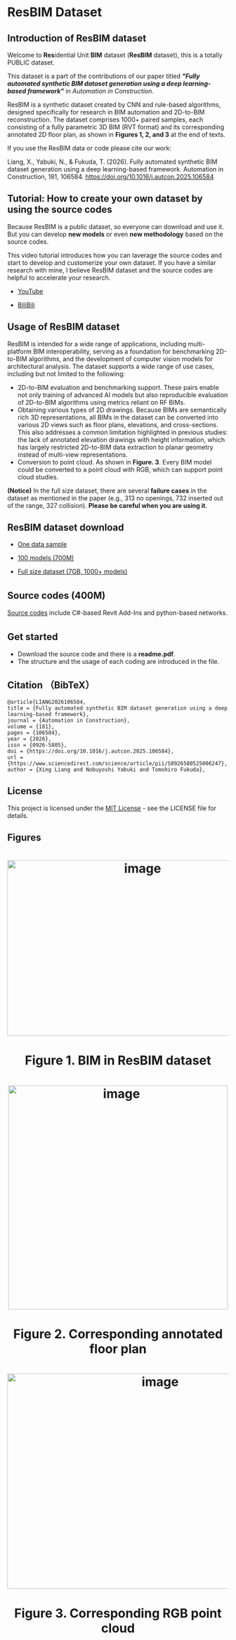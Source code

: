 # ResBIM Dataset

## Introduction of ResBIM dataset
Welcome to **Res**idential Unit **BIM** dataset (**ResBIM** dataset), this is a totally PUBLIC dataset.

This dataset is a part of the contributions of our paper titled <b><i>"Fully automated synthetic BIM dataset generation using a deep learning-based framework"</i></b> in *Automation in Construction*.

ResBIM is a synthetic dataset created by CNN and rule-based algorithms, designed specifically for research in BIM automation and 2D-to-BIM reconstruction. The dataset comprises 1000+ paired samples, each consisting of a fully parametric 3D BIM (RVT format) and its corresponding annotated 2D floor plan, as shown in **Figures 1, 2, and 3** at the end of texts. 

If you use the ResBIM data or code please cite our work: 

Liang, X., Yabuki, N., & Fukuda, T. (2026). Fully automated synthetic BIM dataset generation using a deep learning-based framework. Automation in Construction, 181, 106584. https://doi.org/10.1016/j.autcon.2025.106584

## Tutorial: How to create your own dataset by using the source codes
Because ResBIM is a public dataset, so everyone can download and use it. But you can develop **new models** or even **new methodology** based on the source codes. 

This video tutorial introduces how you can laverage the source codes and start to develop and customerize your own dataset.  If you have a similar research with mine, I believe ResBIM dataset and the source codes are helpful to accelerate your research. 

- [YouTube](https://www.youtube.com/watch?v=5yEkafzuclk)

- [BiliBili](https://www.bilibili.com/video/BV1dvWmzTEcc)


## Usage of ResBIM dataset
ResBIM is intended for a wide range of applications, including multi-platform BIM interoperability, serving as a foundation for benchmarking 2D-to-BIM algorithms, and the development of computer vision models for architectural analysis. The dataset supports a wide range of use cases, including but not limited to the following:

- 2D-to-BIM evaluation and benchmarking support. These pairs enable not only training of advanced AI models but also reproducible evaluation of 2D-to-BIM algorithms using metrics reliant on RF BIMs. 
- Obtaining various types of 2D drawings. Because BIMs are semantically rich 3D representations, all BIMs in the dataset can be converted into various 2D views such as floor plans, elevations, and cross-sections. This also addresses a common limitation highlighted in previous studies: the lack of annotated elevation drawings with height information, which has largely restricted 2D-to-BIM data extraction to planar geometry instead of multi-view representations.
- Conversion to point cloud. As shown in **Figure. 3**. Every BIM model could be converted to a point cloud with RGB, which can support point cloud studies. 

**(Notice)** In the full size dataset, there are several **failure cases** in the dataset as mentioned in the paper (e.g., 313 no openings, 732 inserted out of the range, 327 collision). **Please be careful when you are using it**. 

## ResBIM dataset download 
- [One data sample](https://drive.google.com/file/d/1gh4TiEJGkcjuqtO2e13mVQOYxWl5oGbI/view?usp=drive_link)

- [100 models (700M)](https://drive.google.com/file/d/1WvWMU4Ox459QXr1kYLfTqaMp2rR0mfpO/view?usp=drive_link)

- [Full size dataset (7GB, 1000+ models)](https://drive.google.com/file/d/1MzY92Xw0bOjCWDHMJtWjqYzZew_MOhUS/view?usp=drive_link)

## Source codes (400M)　
[Source codes](https://drive.google.com/file/d/1KBy_ff7xQid32mTbLn__uJ6SuPaWu3vL/view?usp=drive_link) include C#-based Revit Add-Ins and python-based networks. 

## Get started　　
- Download the source code and there is a **readme.pdf**.
- The structure and the usage of each coding are introduced in the file.

## Citation （BibTeX）
```
@article{LIANG2026106584,
title = {Fully automated synthetic BIM dataset generation using a deep learning-based framework},
journal = {Automation in Construction},
volume = {181},
pages = {106584},
year = {2026},
issn = {0926-5805},
doi = {https://doi.org/10.1016/j.autcon.2025.106584},
url = {https://www.sciencedirect.com/science/article/pii/S0926580525006247},
author = {Xing Liang and Nobuyoshi Yabuki and Tomohiro Fukuda},
```

## License
This project is licensed under the [MIT License](./LICENSE) - see the LICENSE file for details.

## Figures

<h1 align="center"><img width="600" height="400" alt="image" src="https://github.com/user-attachments/assets/2346ea41-9b7f-45ea-8582-984eef955f8a" /></h1>

<h1 align="center"><b>Figure 1.</b> BIM in ResBIM dataset</h1>

<h1 align="center"><img width="500" height="510" alt="image" src="https://github.com/user-attachments/assets/11e1ece6-3e0d-4b56-80a4-74df1f7e8851" /></h1>

<h1 align="center"><b>Figure 2.</b> Corresponding annotated floor plan</h1>

<h1 align="center"><img width="680" height="490" alt="image" src="https://github.com/user-attachments/assets/29ef6ee5-9ccd-49a6-bce6-c216357bdf06" /></h1>

<h1 align="center"><b>Figure 3.</b> Corresponding RGB point cloud</h1>
